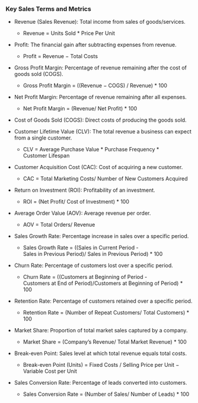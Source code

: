 ### Key Sales Terms and Metrics

- Revenue (Sales Revenue): Total income from sales of goods/services.
  - Revenue = Units Sold  * Price Per Unit
 
- Profit: The financial gain after subtracting expenses from revenue.
  - Profit = Revenue − Total Costs

- Gross Profit Margin: Percentage of revenue remaining after the cost of goods sold (COGS).
  - Gross Profit Margin = ((Revenue − COGS) / Revenue) * 100
 
- Net Profit Margin: Percentage of revenue remaining after all expenses.
  - Net Profit Margin = (Revenue/ Net Profit) * 100
 
- Cost of Goods Sold (COGS): Direct costs of producing the goods sold.

- Customer Lifetime Value (CLV): The total revenue a business can expect from a single customer.
  - CLV = Average Purchase Value * Purchase Frequency * Customer Lifespan

- Customer Acquisition Cost (CAC): Cost of acquiring a new customer.
  - CAC = Total Marketing Costs/ Number of New Customers Acquired

- Return on Investment (ROI): Profitability of an investment.
  - ROI = (Net Profit/ Cost of Investment) * 100

- Average Order Value (AOV): Average revenue per order.
  - AOV = Total Orders/ Revenue
​
- Sales Growth Rate: Percentage increase in sales over a specific period.
  - Sales Growth Rate = ((Sales in Current Period - Sales in Previous Period)/ Sales in Previous Period) * 100

- Churn Rate: Percentage of customers lost over a specific period.
  - Churn Rate = ((Customers at Beginning of Period - Customers at End of Period)/Customers at Beginning of Period) * 100

- Retention Rate: Percentage of customers retained over a specific period.
  - Retention Rate = (Number of Repeat Customers/ Total Customers) * 100

- Market Share: Proportion of total market sales captured by a company.
  - Market Share = (Company’s Revenue/ Total Market Revenue) * 100

- Break-even Point: Sales level at which total revenue equals total costs.
  - Break-even Point (Units) = Fixed Costs / Selling Price per Unit − Variable Cost per Unit

- Sales Conversion Rate: Percentage of leads converted into customers.
  - Sales Conversion Rate = (Number of Sales/ Number of Leads) * 100

